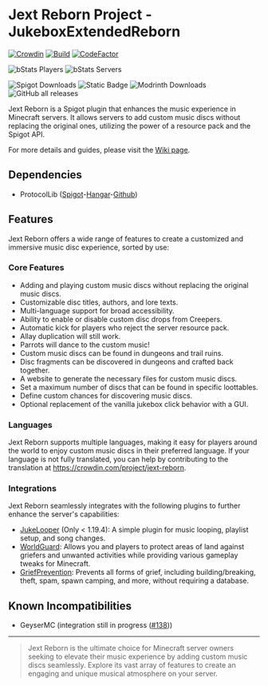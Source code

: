 # Jext Reborn Project - JukeboxExtendedReborn

[![Crowdin](https://badges.crowdin.net/jext-reborn/localized.svg)](https://crowdin.com/project/jext-reborn)
[![Build](https://github.com/spartacus04/jext-reborn/actions/workflows/gradle.yml/badge.svg?branch=master&event=push)](https://github.com/spartacus04/jext-reborn/actions/workflows/gradle.yml)
[![CodeFactor](https://www.codefactor.io/repository/github/spartacus04/jext-reborn/badge)](https://www.codefactor.io/repository/github/spartacus04/jext-reborn)

![bStats Players](https://img.shields.io/bstats/players/16571)
![bStats Servers](https://img.shields.io/bstats/servers/16571)

![Spigot Downloads](https://img.shields.io/spiget/downloads/103219?label=Spigot%20Downloads)
![Static Badge](https://img.shields.io/badge/Hangar%20Downloads-Not%20available-red?link=https%3A%2F%2Fhangar.papermc.io%2Fspartacus04%2FJukeboxExtendedReborn)
![Modrinth Downloads](https://img.shields.io/modrinth/dt/LRzd464N?label=Modrinth%20downloads&color=00cc00)
![GitHub all releases](https://img.shields.io/github/downloads/spartacus04/jext-reborn/total?label=Github%20downloads)

Jext Reborn is a Spigot plugin that enhances the music experience in Minecraft servers. It allows servers to add custom music discs without replacing the original ones, utilizing the power of a resource pack and the Spigot API.

For more details and guides, please visit the [Wiki page](https://github.com/spartacus04/jext-reborn/wiki).

## Dependencies

- ProtocolLib ([Spigot](https://www.spigotmc.org/resources/protocollib.1997/)-[Hangar](https://hangar.papermc.io/dmulloy2/ProtocolLib)-[Github](https://github.com/dmulloy2/ProtocolLib))

## Features

Jext Reborn offers a wide range of features to create a customized and immersive music disc experience, sorted by use:

### Core Features

- Adding and playing custom music discs without replacing the original music discs.
- Customizable disc titles, authors, and lore texts.
- Multi-language support for broad accessibility.
- Ability to enable or disable custom disc drops from Creepers.
- Automatic kick for players who reject the server resource pack.
- Allay duplication will still work.
- Parrots will dance to the custom music!
- Custom music discs can be found in dungeons and trail ruins.
- Disc fragments can be discovered in dungeons and crafted back together.
- A website to generate the necessary files for custom music discs.
- Set a maximum number of discs that can be found in specific loottables.
- Define custom chances for discovering music discs.
- Optional replacement of the vanilla jukebox click behavior with a GUI.

### Languages

Jext Reborn supports multiple languages, making it easy for players around the world to enjoy custom music discs in their preferred language. If your language is not fully translated, you can help by contributing to the translation at https://crowdin.com/project/jext-reborn. 

### Integrations

Jext Reborn seamlessly integrates with the following plugins to further enhance the server's capabilities:

- [JukeLooper](https://www.spigotmc.org/resources/jukelooper.72895/) (Only < 1.19.4): A simple plugin for music looping, playlist setup, and song changes.
- [WorldGuard](https://dev.bukkit.org/projects/worldguard): Allows you and players to protect areas of land against griefers and unwanted activities while providing various gameplay tweaks for Minecraft.
- [GriefPrevention](https://www.spigotmc.org/resources/griefprevention.1884/): Prevents all forms of grief, including building/breaking, theft, spam, spawn camping, and more, without requiring a database.

## Known Incompatibilities

- GeyserMC (integration still in progress ([#138](https://github.com/spartacus04/jext-reborn/pull/138)))

---

>Jext Reborn is the ultimate choice for Minecraft server owners seeking to elevate their music experience by adding custom music discs seamlessly. Explore its vast array of features to create an engaging and unique musical atmosphere on your server.
